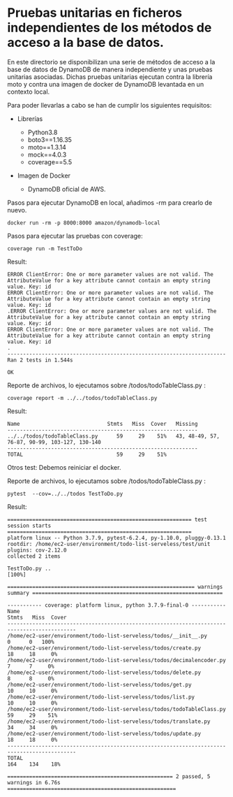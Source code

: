 # Pruebas unitarias en ficheros independientes de los métodos de acceso a la base de datos.

En este directorio se disponibilizan una serie de métodos de acceso a la base de datos de DynamoDB de manera independiente y unas pruebas unitarias asociadas.
Dichas pruebas unitarias ejecutan contra la librería moto y contra una imagen de docker de DynamoDB levantada en un contexto local.

Para poder llevarlas a cabo se han de cumplir los siguientes requisitos:


* Librerías
  * Python3.8
  * boto3==1.16.35
  * moto==1.3.14
  * mock==4.0.3
  * coverage==5.5


* Imagen de Docker

  * DynamoDB oficial de AWS.



Pasos para ejecutar DynamoDB en local, añadimos -rm para crearlo de nuevo.

```
docker run -rm -p 8000:8000 amazon/dynamodb-local
```

Pasos para ejecutar las pruebas con coverage:

```
coverage run -m TestToDo
```
Result:
```
ERROR ClientError: One or more parameter values are not valid. The AttributeValue for a key attribute cannot contain an empty string value. Key: id
ERROR ClientError: One or more parameter values are not valid. The AttributeValue for a key attribute cannot contain an empty string value. Key: id
.ERROR ClientError: One or more parameter values are not valid. The AttributeValue for a key attribute cannot contain an empty string value. Key: id
ERROR ClientError: One or more parameter values are not valid. The AttributeValue for a key attribute cannot contain an empty string value. Key: id
.
----------------------------------------------------------------------
Ran 2 tests in 1.544s

OK
```
Reporte de archivos, lo ejecutamos sobre /todos/todoTableClass.py :
```
coverage report -m ../../todos/todoTableClass.py
```
Result:
```
Name                            Stmts   Miss  Cover   Missing
-------------------------------------------------------------
../../todos/todoTableClass.py      59     29    51%   43, 48-49, 57, 76-87, 90-99, 103-127, 130-140
-------------------------------------------------------------
TOTAL                              59     29    51%
```

Otros test: Debemos reiniciar el docker.


Reporte de archivos, lo ejecutamos sobre /todos/todoTableClass.py :
```
pytest  --cov=../../todos TestToDo.py 
```
Result:
```
=========================================================== test session starts ===========================================================
platform linux -- Python 3.7.9, pytest-6.2.4, py-1.10.0, pluggy-0.13.1
rootdir: /home/ec2-user/environment/todo-list-serveless/test/unit
plugins: cov-2.12.0
collected 2 items                                                                                                                         

TestToDo.py ..                                                                                                                      [100%]

============================================================ warnings summary =============================================================

----------- coverage: platform linux, python 3.7.9-final-0 -----------
Name                                                                     Stmts   Miss  Cover
--------------------------------------------------------------------------------------------
/home/ec2-user/environment/todo-list-serveless/todos/__init__.py             0      0   100%
/home/ec2-user/environment/todo-list-serveless/todos/create.py              18     18     0%
/home/ec2-user/environment/todo-list-serveless/todos/decimalencoder.py       7      7     0%
/home/ec2-user/environment/todo-list-serveless/todos/delete.py               8      8     0%
/home/ec2-user/environment/todo-list-serveless/todos/get.py                 10     10     0%
/home/ec2-user/environment/todo-list-serveless/todos/list.py                10     10     0%
/home/ec2-user/environment/todo-list-serveless/todos/todoTableClass.py      59     29    51%
/home/ec2-user/environment/todo-list-serveless/todos/translate.py           34     34     0%
/home/ec2-user/environment/todo-list-serveless/todos/update.py              18     18     0%
--------------------------------------------------------------------------------------------
TOTAL                                                                      164    134    18%

===================================================== 2 passed, 5 warnings in 6.76s ======================================================
```




